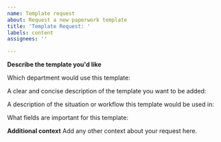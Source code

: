 ```yaml
---
name: Template request
about: Request a new paperwork template
title: 'Template Request: '
labels: content
assignees: ''

---
```


**Describe the template you'd like**

Which department would use this template:

A clear and concise description of the template you want to be added:

A description of the situation or workflow this template would be used in:

What fields are important for this template:

**Additional context**
Add any other context about your request here.
